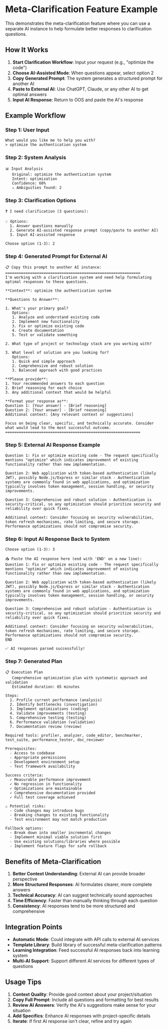 # Meta-Clarification Feature Example

This demonstrates the meta-clarification feature where you can use a separate AI instance to help formulate better responses to clarification questions.

## How It Works

1. **Start Clarification Workflow**: Input your request (e.g., "optimize the code")
2. **Choose AI-Assisted Mode**: When questions appear, select option 2
3. **Copy Generated Prompt**: The system generates a structured prompt for another AI
4. **Paste to External AI**: Use ChatGPT, Claude, or any other AI to get optimal answers
5. **Input AI Response**: Return to OOS and paste the AI's response

## Example Workflow

### Step 1: User Input
```
What would you like me to help you with?
> optimize the authentication system
```

### Step 2: System Analysis
```
📊 Input Analysis
   Original: optimize the authentication system
   Intent: optimization
   Confidence: 60%
   ⚠️ Ambiguities found: 2
```

### Step 3: Clarification Options
```
❓ I need clarification (3 questions):

💡 Options:
  1. Answer questions manually
  2. Generate AI-assisted response prompt (copy/paste to another AI)
  3. Input AI-assisted response

Choose option (1-3): 2
```

### Step 4: Generated Prompt for External AI
```
📋 Copy this prompt to another AI instance:
============================================================
I'm working with a clarification system and need help formulating optimal responses to these questions.

**Context**: optimize the authentication system

**Questions to Answer**:

1. What's your primary goal?
   Options:
   1. Analyze and understand existing code
   2. Implement new functionality
   3. Fix or optimize existing code
   4. Create documentation
   5. Test or validate something

2. What type of project or technology stack are you working with?

3. What level of solution are you looking for?
   Options:
   1. Quick and simple approach
   2. Comprehensive and robust solution
   3. Balanced approach with good practices

**Please provide**:
1. Your recommended answers to each question
2. Brief reasoning for each choice
3. Any additional context that would be helpful

**Format your response as**:
Question 1: [Your answer] - [Brief reasoning]
Question 2: [Your answer] - [Brief reasoning]
Additional context: [Any relevant context or suggestions]

Focus on being clear, specific, and technically accurate. Consider what would lead to the most successful outcome.
============================================================
```

### Step 5: External AI Response Example
```
Question 1: Fix or optimize existing code - The request specifically mentions "optimize" which indicates improvement of existing functionality rather than new implementation.

Question 2: Web application with token-based authentication (likely JWT), possibly Node.js/Express or similar stack - Authentication systems are commonly found in web applications, and optimization typically involves token management, session handling, or security improvements.

Question 3: Comprehensive and robust solution - Authentication is security-critical, so any optimization should prioritize security and reliability over quick fixes.

Additional context: Consider focusing on security vulnerabilities, token refresh mechanisms, rate limiting, and secure storage. Performance optimizations should not compromise security.
```

### Step 6: Input AI Response Back to System
```
Choose option (1-3): 3

📥 Paste the AI response here (end with 'END' on a new line):
Question 1: Fix or optimize existing code - The request specifically mentions "optimize" which indicates improvement of existing functionality rather than new implementation.

Question 2: Web application with token-based authentication (likely JWT), possibly Node.js/Express or similar stack - Authentication systems are commonly found in web applications, and optimization typically involves token management, session handling, or security improvements.

Question 3: Comprehensive and robust solution - Authentication is security-critical, so any optimization should prioritize security and reliability over quick fixes.

Additional context: Consider focusing on security vulnerabilities, token refresh mechanisms, rate limiting, and secure storage. Performance optimizations should not compromise security.
END

✅ AI responses parsed successfully!
```

### Step 7: Generated Plan
```
📋 Execution Plan
   Comprehensive optimization plan with systematic approach and validation
   Estimated duration: 65 minutes

Steps:
  1. Profile current performance (analysis)
  2. Identify bottlenecks (investigation)
  3. Implement optimizations (coding)
  4. Validate improvements (testing)
  5. Comprehensive testing (testing)
  6. Performance validation (validation)
  7. Documentation review (review)

Required tools: profiler, analyzer, code_editor, benchmarker, test_suite, performance_tester, doc_reviewer

Prerequisites:
  - Access to codebase
  - Appropriate permissions
  - Development environment setup
  - Test framework availability

Success criteria:
  ✓ Measurable performance improvement
  ✓ No regression in functionality
  ✓ Optimizations are maintainable
  ✓ Comprehensive documentation provided
  ✓ Full test coverage achieved

⚠️ Potential risks:
  - Code changes may introduce bugs
  - Breaking changes to existing functionality
  - Test environment may not match production

Fallback options:
  - Break down into smaller incremental changes
  - Implement minimal viable solution first
  - Use existing solutions/libraries where possible
  - Implement feature flags for safe rollback
```

## Benefits of Meta-Clarification

1. **Better Context Understanding**: External AI can provide broader perspective
2. **More Structured Responses**: AI formulates clearer, more complete answers
3. **Technical Accuracy**: AI can suggest technically sound approaches
4. **Time Efficiency**: Faster than manually thinking through each question
5. **Consistency**: AI responses tend to be more structured and comprehensive

## Integration Points

- **Automatic Mode**: Could integrate with API calls to external AI services
- **Template Library**: Build library of successful meta-clarification patterns
- **Learning Integration**: Feed successful AI responses back into learning system
- **Multi-AI Support**: Support different AI services for different types of questions

## Usage Tips

1. **Context Quality**: Provide good context about your project/situation
2. **Copy Full Prompt**: Include all questions and formatting for best results
3. **Review AI Answers**: Verify the AI's suggestions make sense for your situation
4. **Add Specifics**: Enhance AI responses with project-specific details
5. **Iterate**: If first AI response isn't clear, refine and try again